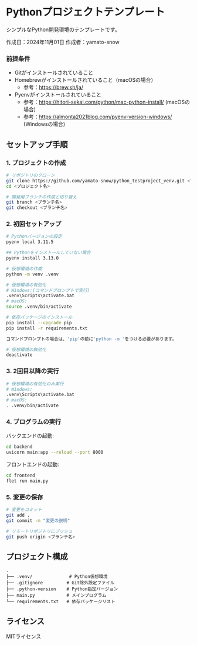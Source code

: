 # Pythonプロジェクトテンプレート

シンプルなPython開発環境のテンプレートです。

作成日：2024年11月01日
作成者：yamato-snow

### 前提条件

- Gitがインストールされていること
- Homebrewがインストールされていること（macOSの場合）
    - 参考：https://brew.sh/ja/
- Pyenvがインストールされていること
    - 参考：https://hitori-sekai.com/python/mac-python-install/ (macOSの場合)
    - 参考：https://almonta2021blog.com/pyenv-version-windows/ (Windowsの場合)

## セットアップ手順

### 1. プロジェクトの作成

```bash
# リポジトリのクローン
git clone https://github.com/yamato-snow/python_testproject_venv.git <プロジェクト名>
cd <プロジェクト名>

# 開発用ブランチの作成と切り替え
git branch <ブランチ名>
git checkout <ブランチ名>
```

### 2. 初回セットアップ

```bash
# Pythonバージョンの設定
pyenv local 3.11.5

## Pythonをインストールしていない場合
pyenv install 3.13.0

# 仮想環境の作成
python -m venv .venv

# 仮想環境の有効化
# Windows:(コマンドプロンプトで実行)
.venv\Scripts\activate.bat
# macOS:
source .venv/bin/activate

# 依存パッケージのインストール
pip install --upgrade pip
pip install -r requirements.txt

コマンドプロンプトの場合は、'pip'の前に'python -m 'をつける必要があります。

# 仮想環境の無効化
deactivate

```

### 3. 2回目以降の実行

```bash
# 仮想環境の有効化のみ実行
# Windows:
.venv\Scripts\activate.bat
# macOS:
. .venv/bin/activate
```

### 4. プログラムの実行

バックエンドの起動:
```bash
cd backend
uvicorn main:app --reload --port 8000
```

フロントエンドの起動:
```bash
cd frontend
flet run main.py
```

### 5. 変更の保存

```bash
# 変更をコミット
git add .
git commit -m "変更の説明"

# リモートリポジトリにプッシュ
git push origin <ブランチ名>
```

## プロジェクト構成

```
.
├── .venv/              # Python仮想環境
├── .gitignore         # Git除外設定ファイル
├── .python-version    # Python指定バージョン
├── main.py            # メインプログラム
└── requirements.txt   # 依存パッケージリスト
```

## ライセンス

MITライセンス
```
